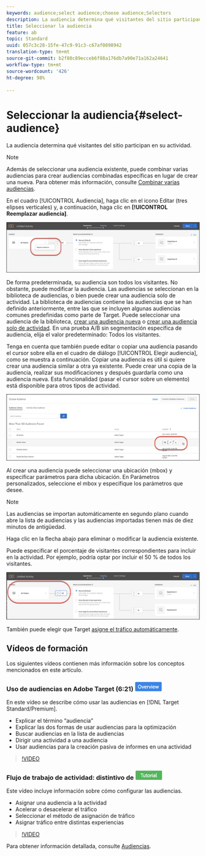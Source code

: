 ```yaml
---
keywords: audience;select audience;choose audience;Selectors
description: La audiencia determina qué visitantes del sitio participan en su actividad.
title: Seleccionar la audiencia
feature: ab
topic: Standard
uuid: 057c3c28-15fe-47c9-91c3-c67af0898942
translation-type: tm+mt
source-git-commit: b2f80c89ecceb6f88a176db7a90e71a162a24641
workflow-type: tm+mt
source-wordcount: '426'
ht-degree: 98%

---
```



# Seleccionar la audiencia{#select-audience}

La audiencia determina qué visitantes del sitio participan en su actividad.

>[!NOTE]
>
>Además de seleccionar una audiencia existente, puede combinar varias audiencias para crear audiencias combinadas específicas en lugar de crear una nueva. Para obtener más información, consulte [Combinar varias audiencias](../../../c-target/combining-multiple-audiences.md#concept_A7386F1EA4394BD2AB72399C225981E5).

En el cuadro [!UICONTROL Audiencia], haga clic en el icono Editar (tres elipses verticales) y, a continuación, haga clic en **[!UICONTROL Reemplazar audiencia]**.

![Opción Reemplazar audiencia](/help/c-activities/t-test-ab/t-test-create-ab/assets/replace-audience.png)

De forma predeterminada, su audiencia son todos los visitantes. No obstante, puede modificar la audiencia. Las audiencias se seleccionan en la biblioteca de audiencias, o bien puede crear una audiencia solo de actividad. La biblioteca de audiencias contiene las audiencias que se han definido anteriormente, entre las que se incluyen algunas audiencias comunes predefinidas como parte de Target. Puede seleccionar una audiencia de la biblioteca, [crear una audiencia nueva](../../../c-target/c-audiences/create-audience.md#task_1D507519D3AD4390B507F188BD294DC1) o [crear una audiencia solo de actividad](../../../c-target/creating-activity-only-audience.md#concept_A6BADCF530ED4AE1852E677FEBE68483). En una prueba A/B sin segmentación específica de audiencia, elija el valor predeterminado: Todos los visitantes.

Tenga en cuenta que también puede editar o copiar una audiencia pasando el cursor sobre ella en el cuadro de diálogo [!UICONTROL Elegir audiencia], como se muestra a continuación. Copiar una audiencia es útil si quiere crear una audiencia similar a otra ya existente. Puede crear una copia de la audiencia, realizar sus modificaciones y después guardarla como una audiencia nueva. Esta funcionalidad (pasar el cursor sobre un elemento) está disponible para otros tipos de actividad.

![Pase de audiencia](/help/c-activities/t-test-ab/t-test-create-ab/assets/audience_picker_hover-new.png)

Al crear una audiencia puede seleccionar una ubicación (mbox) y especificar parámetros para dicha ubicación. En Parámetros personalizados, seleccione el mbox y especifique los parámetros que desee.

>[!NOTE]
>
>Las audiencias se importan automáticamente en segundo plano cuando abre la lista de audiencias y las audiencias importadas tienen más de diez minutos de antigüedad.

Haga clic en la flecha abajo para eliminar o modificar la audiencia existente.

Puede especificar el porcentaje de visitantes correspondientes para incluir en la actividad. Por ejemplo, podría optar por incluir el 50 % de todos los visitantes.

![Porcentaje de audiencia](/help/c-activities/t-test-ab/t-test-create-ab/assets/audperc-new.png)

También puede elegir que Target  [asigne el tráfico automáticamente](../../../c-activities/automated-traffic-allocation/automated-traffic-allocation.md#concept_A1407678796B4C569E94CBA8A9F7F5D4).

## Vídeos de formación

Los siguientes vídeos contienen más información sobre los conceptos mencionados en este artículo.

### Uso de audiencias en Adobe Target (6:21) ![Distintivo de información general](/help/assets/overview.png)

En este vídeo se describe cómo usar las audiencias en [!DNL Target Standard/Premium].

* Explicar el término “audiencia”
* Explicar las dos formas de usar audiencias para la optimización
* Buscar audiencias en la lista de audiencias
* Dirigir una actividad a una audiencia
* Usar audiencias para la creación pasiva de informes en una actividad

>[!VIDEO](https://video.tv.adobe.com/v/17398)

### Flujo de trabajo de actividad: distintivo de ![tutorial de objetivo (2:14)](/help/assets/tutorial.png)

Este vídeo incluye información sobre cómo configurar las audiencias.

* Asignar una audiencia a la actividad
* Acelerar o desacelerar el tráfico
* Seleccionar el método de asignación de tráfico
* Asignar tráfico entre distintas experiencias

>[!VIDEO](https://video.tv.adobe.com/v/17385)

Para obtener información detallada, consulte [Audiencias](../../../c-target/c-audiences/audiences.md#concept_65BE870D290E412D8BBF557EEA67C271).

